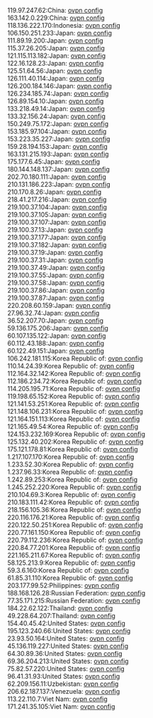 119.97.247.62:China: [ovpn config](vpn/119_97_247_62.ovpn)  
163.142.0.229:China: [ovpn config](vpn/163_142_0_229.ovpn)  
118.136.222.170:Indonesia: [ovpn config](vpn/118_136_222_170.ovpn)  
106.150.251.233:Japan: [ovpn config](vpn/106_150_251_233.ovpn)  
111.89.19.200:Japan: [ovpn config](vpn/111_89_19_200.ovpn)  
115.37.26.205:Japan: [ovpn config](vpn/115_37_26_205.ovpn)  
121.115.113.182:Japan: [ovpn config](vpn/121_115_113_182.ovpn)  
122.16.128.23:Japan: [ovpn config](vpn/122_16_128_23.ovpn)  
125.51.64.56:Japan: [ovpn config](vpn/125_51_64_56.ovpn)  
126.111.40.114:Japan: [ovpn config](vpn/126_111_40_114.ovpn)  
126.200.184.146:Japan: [ovpn config](vpn/126_200_184_146.ovpn)  
126.234.185.74:Japan: [ovpn config](vpn/126_234_185_74.ovpn)  
126.89.154.10:Japan: [ovpn config](vpn/126_89_154_10.ovpn)  
133.218.49.14:Japan: [ovpn config](vpn/133_218_49_14.ovpn)  
133.32.156.24:Japan: [ovpn config](vpn/133_32_156_24.ovpn)  
150.249.75.172:Japan: [ovpn config](vpn/150_249_75_172.ovpn)  
153.185.97.104:Japan: [ovpn config](vpn/153_185_97_104.ovpn)  
153.223.35.227:Japan: [ovpn config](vpn/153_223_35_227.ovpn)  
159.28.194.153:Japan: [ovpn config](vpn/159_28_194_153.ovpn)  
163.131.215.193:Japan: [ovpn config](vpn/163_131_215_193.ovpn)  
175.177.6.45:Japan: [ovpn config](vpn/175_177_6_45.ovpn)  
180.144.148.137:Japan: [ovpn config](vpn/180_144_148_137.ovpn)  
202.70.180.111:Japan: [ovpn config](vpn/202_70_180_111.ovpn)  
210.131.186.223:Japan: [ovpn config](vpn/210_131_186_223.ovpn)  
210.170.8.26:Japan: [ovpn config](vpn/210_170_8_26.ovpn)  
218.41.217.216:Japan: [ovpn config](vpn/218_41_217_216.ovpn)  
219.100.37.104:Japan: [ovpn config](vpn/219_100_37_104.ovpn)  
219.100.37.105:Japan: [ovpn config](vpn/219_100_37_105.ovpn)  
219.100.37.107:Japan: [ovpn config](vpn/219_100_37_107.ovpn)  
219.100.37.13:Japan: [ovpn config](vpn/219_100_37_13.ovpn)  
219.100.37.177:Japan: [ovpn config](vpn/219_100_37_177.ovpn)  
219.100.37.182:Japan: [ovpn config](vpn/219_100_37_182.ovpn)  
219.100.37.19:Japan: [ovpn config](vpn/219_100_37_19.ovpn)  
219.100.37.31:Japan: [ovpn config](vpn/219_100_37_31.ovpn)  
219.100.37.49:Japan: [ovpn config](vpn/219_100_37_49.ovpn)  
219.100.37.55:Japan: [ovpn config](vpn/219_100_37_55.ovpn)  
219.100.37.58:Japan: [ovpn config](vpn/219_100_37_58.ovpn)  
219.100.37.86:Japan: [ovpn config](vpn/219_100_37_86.ovpn)  
219.100.37.87:Japan: [ovpn config](vpn/219_100_37_87.ovpn)  
220.208.60.159:Japan: [ovpn config](vpn/220_208_60_159.ovpn)  
27.96.32.74:Japan: [ovpn config](vpn/27_96_32_74.ovpn)  
36.52.207.70:Japan: [ovpn config](vpn/36_52_207_70.ovpn)  
59.136.175.206:Japan: [ovpn config](vpn/59_136_175_206.ovpn)  
60.107.135.122:Japan: [ovpn config](vpn/60_107_135_122.ovpn)  
60.112.43.188:Japan: [ovpn config](vpn/60_112_43_188.ovpn)  
60.122.49.151:Japan: [ovpn config](vpn/60_122_49_151.ovpn)  
106.242.181.115:Korea Republic of: [ovpn config](vpn/106_242_181_115.ovpn)  
110.14.24.39:Korea Republic of: [ovpn config](vpn/110_14_24_39.ovpn)  
112.164.32.142:Korea Republic of: [ovpn config](vpn/112_164_32_142.ovpn)  
112.186.234.72:Korea Republic of: [ovpn config](vpn/112_186_234_72.ovpn)  
114.205.195.71:Korea Republic of: [ovpn config](vpn/114_205_195_71.ovpn)  
119.198.65.152:Korea Republic of: [ovpn config](vpn/119_198_65_152.ovpn)  
121.141.53.251:Korea Republic of: [ovpn config](vpn/121_141_53_251.ovpn)  
121.148.106.231:Korea Republic of: [ovpn config](vpn/121_148_106_231.ovpn)  
121.164.151.113:Korea Republic of: [ovpn config](vpn/121_164_151_113.ovpn)  
121.165.49.54:Korea Republic of: [ovpn config](vpn/121_165_49_54.ovpn)  
124.153.232.169:Korea Republic of: [ovpn config](vpn/124_153_232_169.ovpn)  
125.132.40.202:Korea Republic of: [ovpn config](vpn/125_132_40_202.ovpn)  
175.121.178.81:Korea Republic of: [ovpn config](vpn/175_121_178_81.ovpn)  
1.217.107.170:Korea Republic of: [ovpn config](vpn/1_217_107_170.ovpn)  
1.233.52.30:Korea Republic of: [ovpn config](vpn/1_233_52_30.ovpn)  
1.237.96.33:Korea Republic of: [ovpn config](vpn/1_237_96_33.ovpn)  
1.242.89.253:Korea Republic of: [ovpn config](vpn/1_242_89_253.ovpn)  
1.245.252.220:Korea Republic of: [ovpn config](vpn/1_245_252_220.ovpn)  
210.104.69.3:Korea Republic of: [ovpn config](vpn/210_104_69_3.ovpn)  
210.183.111.42:Korea Republic of: [ovpn config](vpn/210_183_111_42.ovpn)  
218.156.105.36:Korea Republic of: [ovpn config](vpn/218_156_105_36.ovpn)  
220.116.176.21:Korea Republic of: [ovpn config](vpn/220_116_176_21.ovpn)  
220.122.50.251:Korea Republic of: [ovpn config](vpn/220_122_50_251.ovpn)  
220.77.161.150:Korea Republic of: [ovpn config](vpn/220_77_161_150.ovpn)  
220.79.112.236:Korea Republic of: [ovpn config](vpn/220_79_112_236.ovpn)  
220.84.77.201:Korea Republic of: [ovpn config](vpn/220_84_77_201.ovpn)  
221.165.211.67:Korea Republic of: [ovpn config](vpn/221_165_211_67.ovpn)  
58.125.213.9:Korea Republic of: [ovpn config](vpn/58_125_213_9.ovpn)  
59.3.6.160:Korea Republic of: [ovpn config](vpn/59_3_6_160.ovpn)  
61.85.31.110:Korea Republic of: [ovpn config](vpn/61_85_31_110.ovpn)  
203.177.99.52:Philippines: [ovpn config](vpn/203_177_99_52.ovpn)  
188.168.126.28:Russian Federation: [ovpn config](vpn/188_168_126_28.ovpn)  
77.35.171.215:Russian Federation: [ovpn config](vpn/77_35_171_215.ovpn)  
184.22.62.122:Thailand: [ovpn config](vpn/184_22_62_122.ovpn)  
49.228.64.207:Thailand: [ovpn config](vpn/49_228_64_207.ovpn)  
154.40.45.42:United States: [ovpn config](vpn/154_40_45_42.ovpn)  
195.123.240.66:United States: [ovpn config](vpn/195_123_240_66.ovpn)  
23.93.50.164:United States: [ovpn config](vpn/23_93_50_164.ovpn)  
45.136.119.227:United States: [ovpn config](vpn/45_136_119_227.ovpn)  
64.30.89.36:United States: [ovpn config](vpn/64_30_89_36.ovpn)  
69.36.204.213:United States: [ovpn config](vpn/69_36_204_213.ovpn)  
75.82.57.220:United States: [ovpn config](vpn/75_82_57_220.ovpn)  
96.41.31.93:United States: [ovpn config](vpn/96_41_31_93.ovpn)  
62.209.156.11:Uzbekistan: [ovpn config](vpn/62_209_156_11.ovpn)  
206.62.187.137:Venezuela: [ovpn config](vpn/206_62_187_137.ovpn)  
113.22.110.7:Viet Nam: [ovpn config](vpn/113_22_110_7.ovpn)  
171.241.35.105:Viet Nam: [ovpn config](vpn/171_241_35_105.ovpn)  
